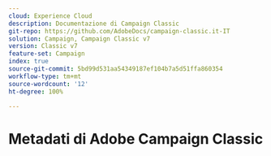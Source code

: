 ```yaml
---
cloud: Experience Cloud
description: Documentazione di Campaign Classic
git-repo: https://github.com/AdobeDocs/campaign-classic.it-IT
solution: Campaign, Campaign Classic v7
version: Classic v7
feature-set: Campaign
index: true
source-git-commit: 5bd99d531aa54349187ef104b7a5d51ffa860354
workflow-type: tm+mt
source-wordcount: '12'
ht-degree: 100%

---
```



# Metadati di Adobe Campaign Classic

